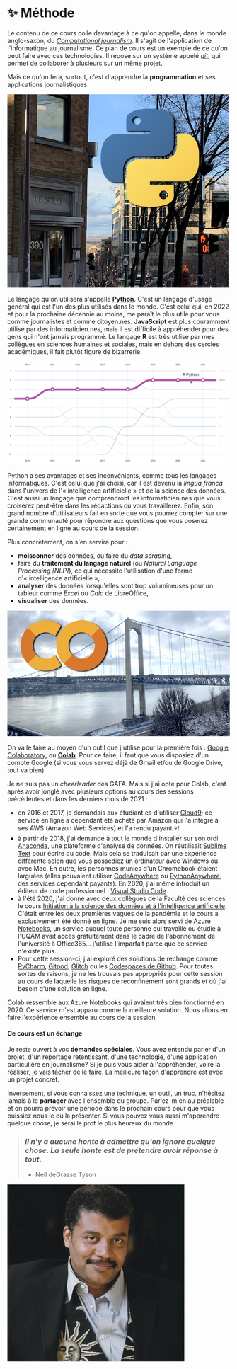 # ✨ Méthode

Le contenu de ce cours colle davantage à ce qu'on appelle, dans le monde anglo-saxon, du [_Computational journalism_](https://cj2020.northeastern.edu). Il s'agit de l'application de l'informatique au journalisme. Ce plan de cours est un exemple de ce qu'on peut faire avec ces technologies. Il repose sur un système appelé [_git_](https://fr.wikipedia.org/wiki/Git), qui permet de collaborer à plusieurs sur un même projet.

Mais ce qu'on fera, surtout, c'est d'apprendre la **programmation** et ses applications journalistiques.

![Au premier-plan, l'Immeuble où le quotidien Le Soleil était situé entre 1928 et 1994 avec, au fond, l'immeuble où la rédaction du journal est située aujourd'hui. Le logo de Python symbolise l'utilisation de la programmation à des fins journalistiques.](../.gitbook/assets/python-soleil.jpg)

Le langage qu'on utilisera s'appelle [**Python**](https://www.python.org). C'est un langage d'usage général qui est l'un des plus utilisés dans le monde. C'est celui qui, en 2022 et pour la prochaine décennie au moins, me paraît le plus utile pour vous comme journalistes et comme citoyen.nes. **JavaScript** est plus couramment utilisé par des informaticien.nes, mais il est difficile à appréhender pour des gens qui n'ont jamais programmé. Le langage **R** est très utilisé par mes collègues en sciences humaines et sociales, mais en dehors des cercles académiques, il fait plutôt figure de bizarrerie.

![Les langages les plus populaires utilisés dans Github, site de travail collaboratif, de contrôle de versions et de partage de code informatique, au cours des huit dernières années (source: The 2021 State of the Octoverse).](../.gitbook/assets/octoverse.jpeg)

Python a ses avantages et ses inconvénients, comme tous les langages informatiques. C'est celui que j'ai choisi, car il est devenu la _lingua franca_ dans l'univers de l'« intelligence artificielle » et de la science des données. C'est aussi un langage que comprendront les informaticien.nes que vous croiserez peut-être dans les rédactions où vous travaillerez. Enfin, son grand nombre d'utilisateurs fait en sorte que vous pourrez compter sur une grande communauté pour répondre aux questions que vous poserez certainement en ligne au cours de la session.

Plus concrètement, on s'en servira pour :

* **moissonner** des données, ou faire du _data scraping,_
* faire du **traitement du langage naturel** (ou _Natural Language Processing \[NLP]_), ce qui nécessite l'utilisation d'une forme d'« intelligence artificielle »,
* **analyser** des données lorsqu'elles sont trop volumineuses pour un tableur comme _Excel_ ou _Calc_ de LibreOffice,
* **visualiser** des données.

![Logo du Google Colaboratory, surimposé sur cette photo du pont Pierre-Laporte sans raison particulière sinon que je trouvais cette photo chouette. ](../.gitbook/assets/colab.jpg)

On va le faire au moyen d'un outil que j'utilise pour la première fois : [Google Colaboratory](https://colab.research.google.com), ou [**Colab**](https://colab.research.google.com). Pour ce faire, il faut que vous disposiez d'un compte Google (si vous vous servez déjà de Gmail et/ou de Google Drive, tout va bien).

Je ne suis pas un _cheerleader_ des GAFA. Mais si j'ai opté pour Colab, c'est après avoir jonglé avec plusieurs options au cours des sessions précédentes et dans les derniers mois de 2021 :

* en 2016 et 2017, je demandais aux étudiant.es d'utiliser [Cloud9](https://aws.amazon.com/fr/cloud9/); ce service en ligne a cependant été acheté par Amazon qui l'a intégré à ses AWS (Amazon Web Services) et l'a rendu payant :skull::exclamation:
* à partir de 2018, j'ai demandé à tout le monde d'installer sur son ordi [Anaconda](https://www.anaconda.com), une plateforme d'analyse de données. On réutilisait [Sublime Text](https://www.sublimetext.com) pour écrire du code. Mais cela se traduisait par une expérience différente selon que vous possédiez un ordinateur avec Windows ou avec Mac. En outre, les personnes munies d'un Chromebook étaient larguées (elles pouvaient utiliser [CodeAnywhere](https://codeanywhere.com) ou [PythonAnywhere](https://www.pythonanywhere.com), des services cependant payants). En 2020, j'ai même introduit un éditeur de code professionnel : [Visual Studio Code](https://code.visualstudio.com).
* à l'été 2020, j'ai donné avec deux collègues de la Faculté des sciences le cours [Initiation à la science des données et à l'intelligence artificielle](https://etudier.uqam.ca/cours?sigle=INF7100). C'était entre les deux premières vagues de la pandémie et le cours a exclusivement été donné en ligne. Je me suis alors servi de [Azure Notebooks](https://portal.azure.com), un service auquel toute personne qui travaille ou étudie à l'UQAM avait accès gratuitement dans le cadre de l'abonnement de l'université à Office365... j'utilise l'imparfait parce que ce service n'existe plus...
* Pour cette session-ci, j'ai exploré des solutions de rechange comme [PyCharm](https://www.jetbrains.com/fr-fr/pycharm/), [Gitpod](https://www.gitpod.io), [Glitch](https://glitch.com) ou les [Codespaces de Github](https://github.com/features/codespaces). Pour toutes sortes de raisons, je ne les trouvais pas appropriés pour cette session au cours de laquelle les risques de reconfinement sont grands et où j'ai besoin d'une solution en ligne.

Colab ressemble aux Azure Notebooks qui avaient très bien fonctionné en 2020. Ce service m'est apparu comme la meilleure solution. Nous allons en faire l'expérience ensemble au cours de la session.

#### Ce cours est un échange

Je reste ouvert à vos **demandes spéciales**. Vous avez entendu parler d'un projet, d'un reportage retentissant, d'une technologie, d'une application particulière en journalisme? Si je puis vous aider à l'appréhender, voire la réaliser, je vais tâcher de le faire. La meilleure façon d'apprendre est avec un projet concret.

Inversement, si vous connaissez une technique, un outil, un truc, n'hésitez jamais à le **partager** avec l'ensemble du groupe. Parlez-m'en au préalable et on pourra prévoir une période dans le prochain cours pour que vous puissiez nous le ou la présenter. Si vous pouvez vous aussi m'apprendre quelque chose, je serai le prof le plus heureux du monde.

> ### _Il n'y a aucune honte à admettre qu'on ignore quelque chose. La seule honte est de prétendre avoir réponse à tout._
>
> * Neil deGrasse Tyson

![](../.gitbook/assets/NeilDTyson.jpg)
